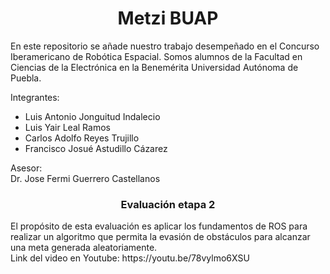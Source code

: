 <h1 style="text-align:center">Metzi BUAP</h1>
En este repositorio se añade nuestro trabajo desempeñado en el Concurso Iberamericano de Robótica Espacial. Somos alumnos de la Facultad en Ciencias de la Electrónica en la Benemérita Universidad Autónoma de Puebla.

Integrantes: <br>
* Luis Antonio Jonguitud Indalecio <br>
* Luis Yair Leal Ramos <br>
* Carlos Adolfo Reyes Trujillo <br>
* Francisco Josué Astudillo Cázarez <br>

Asesor: <br>
Dr. Jose Fermi Guerrero Castellanos

<h3 style="text-align:center">Evaluación etapa 2</h3>
El propósito de esta evaluación es aplicar los fundamentos de ROS para realizar un algoritmo que permita la evasión de obstáculos para alcanzar una meta generada aleatoriamente. <br>
Link del video en Youtube:
https://youtu.be/78vylmo6XSU
